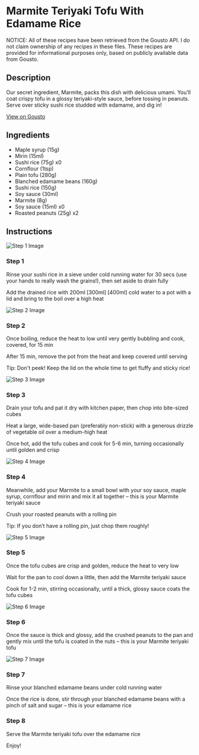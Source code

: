 # Marmite Teriyaki Tofu With Edamame Rice

NOTICE: All of these recipes have been retrieved from the Gousto API. I do not claim ownership of any recipes in these files. These recipes are provided for informational purposes only, based on publicly available data from Gousto.

## Description

Our secret ingredient, Marmite, packs this dish with delicious umami. You’ll coat crispy tofu in a glossy teriyaki-style sauce, before tossing in peanuts. Serve over sticky sushi rice studded with edamame, and dig in! 

[View on Gousto](https://www.gousto.co.uk/recipes/cookbook/marmite-teriyaki-tofu-sticky-rice)

## Ingredients

- Maple syrup (15g)
- Mirin (15ml)
- Sushi rice (75g) x0
- Cornflour (1tsp)
- Plain tofu (280g)
- Blanched edamame beans (160g)
- Sushi rice (150g)
- Soy sauce (30ml)
- Marmite (8g)
- Soy sauce (15ml) x0
- Roasted peanuts (25g) x2

## Instructions

![Step 1 Image](https://production-media.gousto.co.uk/cms/recipe-step-image/Step-1-1601539810654-x200.jpg)

### Step 1

Rinse your sushi rice in a sieve under cold running water for 30 secs (use your hands to really wash the grains!), then set aside to drain fully

Add the drained rice with 200ml <span class="text-purple">[300ml]</span> <span class="text-danger">[400ml]</span> cold water to a pot with a lid and bring to the boil over a high heat

![Step 2 Image](https://production-media.gousto.co.uk/cms/recipe-step-image/Step-2-1601539826547-x200.jpg)

### Step 2

Once boiling, reduce the heat to low until very gently bubbling and cook, covered, for 15 min

After 15 min, remove the pot from the heat and keep covered until serving

Tip: Don't peek! Keep the lid on the whole time to get fluffy and sticky rice!

![Step 3 Image](https://production-media.gousto.co.uk/cms/recipe-step-image/step-3-1601539849375-x200.jpg)

### Step 3

Drain your tofu and pat it dry with kitchen paper, then chop into bite-sized cubes

Heat a large, wide-based pan (preferably non-stick) with a generous drizzle of vegetable oil over a medium-high heat

Once hot, add the tofu cubes and cook for 5-6 min, turning occasionally until golden and crisp

![Step 4 Image](https://production-media.gousto.co.uk/cms/recipe-step-image/step-4-1728912849838-x200.jpg)

### Step 4

Meanwhile, add your Marmite to a small bowl with your soy sauce, maple syrup, cornflour and mirin and mix it all together – this is your Marmite teriyaki sauce

Crush your roasted peanuts with a rolling pin

Tip: If you don’t have a rolling pin, just chop them roughly!

![Step 5 Image](https://production-media.gousto.co.uk/cms/recipe-step-image/step-5-1601539888962-x200.jpg)

### Step 5

Once the tofu cubes are crisp and golden, reduce the heat to very low

Wait for the pan to cool down a little, then add the Marmite teriyaki sauce

Cook for 1-2 min, stirring occasionally, until a thick, glossy sauce coats the tofu cubes

![Step 6 Image](https://production-media.gousto.co.uk/cms/recipe-step-image/step-6-1601539898866-x200.jpg)

### Step 6

Once the sauce is thick and glossy, add the crushed peanuts to the pan and gently mix until the tofu is coated in the nuts – this is your Marmite teriyaki tofu

![Step 7 Image](https://production-media.gousto.co.uk/cms/recipe-step-image/step-7-1601539925288-x200.jpg)

### Step 7

Rinse your blanched edamame beans under cold running water

Once the rice is done, stir through your blanched edamame beans with a pinch of salt and sugar – this is your edamame rice

### Step 8

Serve the Marmite teriyaki tofu over the edamame rice

Enjoy!

